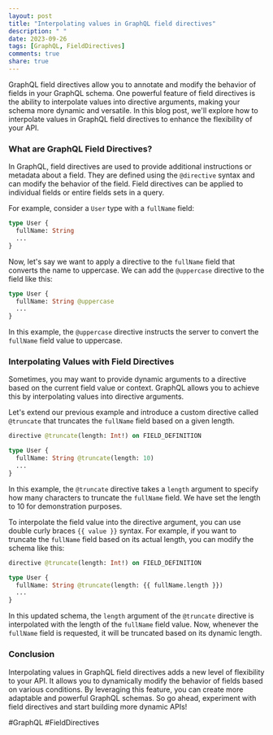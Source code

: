 ```yaml
---
layout: post
title: "Interpolating values in GraphQL field directives"
description: " "
date: 2023-09-26
tags: [GraphQL, FieldDirectives]
comments: true
share: true
---
```


GraphQL field directives allow you to annotate and modify the behavior of fields in your GraphQL schema. One powerful feature of field directives is the ability to interpolate values into directive arguments, making your schema more dynamic and versatile. In this blog post, we'll explore how to interpolate values in GraphQL field directives to enhance the flexibility of your API.

### What are GraphQL Field Directives?

In GraphQL, field directives are used to provide additional instructions or metadata about a field. They are defined using the `@directive` syntax and can modify the behavior of the field. Field directives can be applied to individual fields or entire fields sets in a query.

For example, consider a `User` type with a `fullName` field:

```graphql
type User {
  fullName: String
  ...
}
```

Now, let's say we want to apply a directive to the `fullName` field that converts the name to uppercase. We can add the `@uppercase` directive to the field like this:

```graphql
type User {
  fullName: String @uppercase
  ...
}
```

In this example, the `@uppercase` directive instructs the server to convert the `fullName` field value to uppercase.

### Interpolating Values with Field Directives

Sometimes, you may want to provide dynamic arguments to a directive based on the current field value or context. GraphQL allows you to achieve this by interpolating values into directive arguments.

Let's extend our previous example and introduce a custom directive called `@truncate` that truncates the `fullName` field based on a given length.

```graphql
directive @truncate(length: Int!) on FIELD_DEFINITION

type User {
  fullName: String @truncate(length: 10)
  ...
}
```

In this example, the `@truncate` directive takes a `length` argument to specify how many characters to truncate the `fullName` field. We have set the length to 10 for demonstration purposes.

To interpolate the field value into the directive argument, you can use double curly braces `{{ value }}` syntax. For example, if you want to truncate the `fullName` field based on its actual length, you can modify the schema like this:

```graphql
directive @truncate(length: Int!) on FIELD_DEFINITION

type User {
  fullName: String @truncate(length: {{ fullName.length }})
  ...
}
```

In this updated schema, the `length` argument of the `@truncate` directive is interpolated with the length of the `fullName` field value. Now, whenever the `fullName` field is requested, it will be truncated based on its dynamic length.

### Conclusion

Interpolating values in GraphQL field directives adds a new level of flexibility to your API. It allows you to dynamically modify the behavior of fields based on various conditions. By leveraging this feature, you can create more adaptable and powerful GraphQL schemas. So go ahead, experiment with field directives and start building more dynamic APIs!

#GraphQL #FieldDirectives